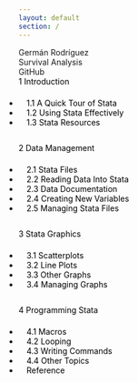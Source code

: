 ```yaml
---
layout: default
section: /
---
```


<style>
div.mb-toc-item: {display:block; margin-top: 5ex;}
a.mb-toc-link {color:black; text-decoration:none}
ul.mb-sidenav {display:block;  padding:0.5em 0 1em 0;}
ul.mb-sidenav li a {color:black; display:block;text-decoration:none;margin-left:1em;}
</style>

<nav class="d-flex space-between">
<div class="mb-author text-subdued">Germán Rodríguez</div>
<div class="mb-title text-subdued">Survival Analysis</div>
<div class="mb-guthb text-subdued">GitHub</div>
</nav>


<nav class="container mb-links" >
  <div class="mb-toc-item">
    <a class="mb-toc-link" href="01intro.html">1 Introduction</a>
        <ul class="nav mb-sidenav">
        <li><a href="#">  1.1 A Quick Tour of Stata</a></li>
        <li><a href="#">  1.2 Using Stata Effectively</a></li>
        <li><a href="#">  1.3 Stata Resources</a></li>
        </ul>
    </div>
    <div class="mb-toc-item active">
    <a class="mb-toc-link" href="02data.html">2 Data Management</a>
        <ul class="nav mb-sidenav">
        <li><a href="#">  2.1 Stata Files</a></li>
        <li><a href="#">  2.2 Reading Data Into Stata</a></li>
        <li><a href="#">  2.3 Data Documentation</a></li>
        <li><a href="#">  2.4 Creating New Variables</a></li>
        <li><a href="#">  2.5 Managing Stata Files</a></li>
        </ul></div>
    <div class="mb-toc-item">
    <a class="mb-toc-link" href="03graphics.html">3 Stata Graphics</a>
        <ul class="nav mb-sidenav">
        <li><a href="#">  3.1 Scatterplots</a></li>
        <li><a href="#">  3.2 Line Plots</a></li>
        <li><a href="#">  3.3 Other Graphs</a></li>
        <li><a href="#">  3.4 Managing Graphs</a></li>
        </ul></div>
    <div class="mb-toc-item">
    <a class="mb-toc-link" href="04programming.html">4 Programming Stata</a>
        <ul class="nav mb-sidenav">
        <li><a href="#">  4.1 Macros</a></li>
        <li><a href="#">  4.2 Looping</a></li>
        <li><a href="#">  4.3 Writing Commands</a></li>
        <li><a href="#">  4.4 Other Topics</a></li>
        <li><a href="#">  Reference</a></li>
    </ul>
  </div>
</nav>

<script src="https://ajax.googleapis.com/ajax/libs/jquery/3.4.1/jquery.min.js"></script
